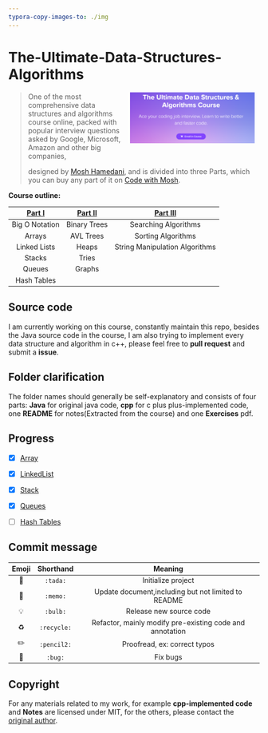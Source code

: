 ```yaml
---
typora-copy-images-to: ./img
---
```


# The-Ultimate-Data-Structures-Algorithms

[<img src="img/image-20230319200954267.png" align=right hspace=10 width=250 hei>](https://codewithmosh.com/p/data-structures-algorithms)

> One of the most comprehensive data structures and algorithms course online, packed with popular interview questions asked by Google, Microsoft, Amazon and other big companies,
>
> designed by <a href="https://github.com/mosh-hamedani">Mosh Hamedani</a>, and is divided into three Parts, which you can buy any part of it on <a href="https://codewithmosh.com/p/data-structures-algorithms">Code with Mosh</a>.



**Course outline:**

| [Part I](https://codewithmosh.com/p/data-structures-algorithms-part1) | [Part II](https://codewithmosh.com/p/data-structures-algorithms-part-2) | [Part III](https://codewithmosh.com/p/data-structures-algorithms-part-3) |
| :----------------------------------------------------------: | :----------------------------------------------------------: | :----------------------------------------------------------: |
|                        Big O Notation                        |                         Binary Trees                         |                     Searching Algorithms                     |
|                            Arrays                            |                          AVL Trees                           |                      Sorting Algorithms                      |
|                         Linked Lists                         |                            Heaps                             |                String Manipulation Algorithms                |
|                            Stacks                            |                            Tries                             |                                                              |
|                            Queues                            |                            Graphs                            |                                                              |
|                         Hash Tables                          |                                                              |                                                              |



## Source code

I am currently working on this course, constantly maintain this repo, besides the Java source code in the course, I am also trying to implement every data structure and algorithm in c++, please feel free to **pull request** and submit a **issue**.



## Folder clarification

The folder names should generally be self-explanatory and consists of four parts: **Java** for original java code, **cpp** for c plus plus-implemented code, one **README** for notes(Extracted from the course) and one **Exercises** pdf.



## Progress

- [x] <a href="https://github.com/ascendho/The-Ultimate-Data-Structures-Algorithms/tree/master/Array">Array</a>

- [x] <a href="https://github.com/ascendho/The-Ultimate-Data-Structures-Algorithms/tree/master/Linked%20List">LinkedList</a>

- [x] <a href="https://github.com/ascendho/The-Ultimate-Data-Structures-Algorithms/tree/master/Stack">Stack</a>

- [x] <a href="06-Queues">Queues</a>

- [ ] <a href="Hash Tables">Hash Tables</a>




## Commit message

|   Emoji   |  Shorthand  |                         Meaning                          |
| :-------: | :---------: | :------------------------------------------------------: |
|  :tada:   |  `:tada:`   |                    Initialize project                    |
|  :memo:   |  `:memo:`   |   Update document,including but not limited to README    |
|  :bulb:   |  `:bulb:`   |                 Release new source code                  |
| :recycle: | `:recycle:` | Refactor, mainly modify pre-existing code and annotation |
| :pencil2: | `:pencil2:` |               Proofread, ex: correct typos               |
|   :bug:   |   `:bug:`   |                         Fix bugs                         |



## Copyright

For any materials related to my work, for example **cpp-implemented code** and **Notes** are licensed under MIT, for the others, please contact the <a href="https://github.com/mosh-hamedani">original author</a>.
